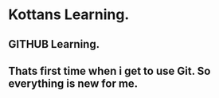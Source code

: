 # Kottans Learning.


## GITHUB Learning.

Thats first time when i get to use Git. So everything is new for me.
---
